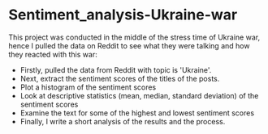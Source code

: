 # Sentiment_analysis-Ukraine-war
This project was conducted in the middle of the stress time of Ukraine war, hence I pulled the data on Reddit to see what they were talking and how they reacted with this war:
- Firstly, pulled the data from Reddit with topic is 'Ukraine'.
- Next, extract the sentiment scores of the titles of the posts.
- Plot a histogram of the sentiment scores
- Look at descriptive statistics (mean, median, standard deviation) of the sentiment scores
- Examine the text for some of the highest and lowest sentiment scores
- Finally, I write a short analysis of the results and the process. 
